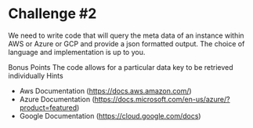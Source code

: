 # Challenge #2
We need to write code that will query the meta data of an instance within AWS or Azure or GCP and provide a json formatted output. 
The choice of language and implementation is up to you.

Bonus Points
The code allows for a particular data key to be retrieved individually
Hints
* Aws Documentation (https://docs.aws.amazon.com/)
* Azure Documentation (https://docs.microsoft.com/en-us/azure/?product=featured)
* Google Documentation (https://cloud.google.com/docs)
